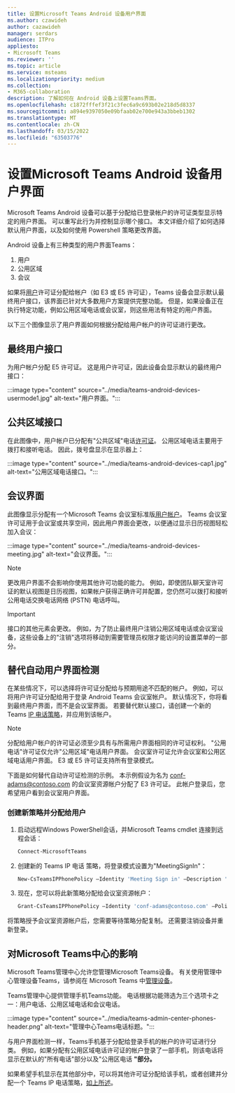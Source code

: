 ```yaml
---
title: 设置Microsoft Teams Android 设备用户界面
ms.author: czawideh
author: cazawideh
manager: serdars
audience: ITPro
appliesto:
- Microsoft Teams
ms.reviewer: ''
ms.topic: article
ms.service: msteams
ms.localizationpriority: medium
ms.collection:
- M365-collaboration
description: 了解如何在 Android 设备上设置Teams界面。
ms.openlocfilehash: c1872fffef3f21c3fec6a9c693b02e218d5d8337
ms.sourcegitcommit: a894e9397050e09bfaab02e700e943a3bbeb1302
ms.translationtype: MT
ms.contentlocale: zh-CN
ms.lasthandoff: 03/15/2022
ms.locfileid: "63503776"
---
```

# <a name="set-microsoft-teams-android-devices-user-interface"></a>设置Microsoft Teams Android 设备用户界面

Microsoft Teams Android 设备可以基于分配给已登录帐户的许可证类型显示特定的用户界面。 可以重写此行为并控制显示哪个接口。 本文详细介绍了如何选择默认用户界面，以及如何使用 Powershell 策略更改界面。

Android 设备上有三种类型的用户界面Teams：

1. 用户
2. 公用区域
3. 会议

如果将[用户](/microsoftteams/user-access)许可证分配给帐户（如 E3 或 E5 许可证），Teams 设备会显示默认最终用户接口，该界面已针对大多数用户方案提供完整功能。 但是，如果设备正在执行特定功能，例如公用区域电话或会议室，则这些用法有特定的用户界面。

以下三个图像显示了用户界面如何根据分配给用户帐户的许可证进行更改。 

## <a name="end-user-interface"></a>最终用户接口 

为用户帐户分配 E5 许可证。 这是用户许可证，因此设备会显示默认的最终用户接口：

:::image type="content" source="../media/teams-android-devices-usermode1.jpg" alt-text="用户界面。":::

## <a name="common-area-interface"></a>公共区域接口

在此图像中，用户帐户已分配有"公共区域"电话[许可证](/microsoftteams/set-up-common-area-phones)。 公用区域电话主要用于拨打和接听电话。 因此，拨号盘显示在显示器上：

:::image type="content" source="../media/teams-android-devices-cap1.jpg" alt-text="公用区域电话接口。":::

## <a name="meeting-interface"></a>会议界面

此图像显示分配有一个Microsoft Teams 会议室标准版[用户帐户](/MicrosoftTeams/rooms/rooms-licensing)。 Teams 会议室许可证用于会议室或共享空间，因此用户界面会更改，以便通过显示日历视图轻松加入会议：

:::image type="content" source="../media/teams-android-devices-meeting.jpg" alt-text="会议界面。":::

> [!NOTE]
> 更改用户界面不会影响你使用其他许可功能的能力。 例如，即使团队聊天室许可证的默认视图是日历视图，如果帐户获得正确许可并配置，您仍然可以拨打和接听公用电话交换电话网络 (PSTN) 电话呼叫。

> [!IMPORTANT]
> 接口的其他元素会更改。 例如，为了防止最终用户注销公用区域电话或会议室设备，这些设备上的"注销"选项将移动到需要管理员权限才能访问的设置菜单的一部分。

## <a name="override-automatic-user-interface-detection"></a>替代自动用户界面检测

在某些情况下，可以选择将许可证分配给与预期用途不匹配的帐户。 例如，可以将用户许可证分配给用于登录 Android Teams 会议室帐户。 默认情况下，你将看到最终用户界面，而不是会议室界面。 若要替代默认接口，请创建一个新的 Teams [IP 电话策略](/powershell/module/skype/new-csteamsipphonepolicy?view=skype-ps)，并应用到该帐户。

> [!NOTE]
> 分配给用户帐户的许可证必须至少具有与所需用户界面相同的许可证权利。 "公用电话"许可证仅允许"公用区域"电话用户界面。 会议室许可证允许会议室和公用区域电话用户界面。 E3 或 E5 许可证支持所有登录模式。

下面是如何替代自动许可证检测的示例。 本示例假设为名为 conf-adams@contoso.com 的会议室资源帐户分配了 E3 许可证。 此帐户登录后，您希望用户看到会议室用户界面。

### <a name="create-a-new-policy-and-assign-to-user"></a>创建新策略并分配给用户

1. 启动远程Windows PowerShell会话，并Microsoft Teams cmdlet 连接到远程会话：

    ``` Powershell
    Connect-MicrosoftTeams
    ```

2. 创建新的 Teams IP 电话 策略，将登录模式设置为"MeetingSignIn"：

   ``` Powershell
   New-CsTeamsIPPhonePolicy –Identity 'Meeting Sign in' –Description 'Meeting Sign In Phone Policy' -SignInMode 'MeetingSignIn'

   ```

3. 现在，您可以将此新策略分配给会议室资源帐户：

   ``` Powershell
   Grant-CsTeamsIPPhonePolicy –Identity 'conf-adams@contoso.com' –PolicyName 'Meeting Sign In'
   ```

将策略授予会议室资源帐户后，您需要等待策略分配复制。 还需要注销设备并重新登录。

## <a name="impact-on-microsoft-teams-admin-center"></a>对Microsoft Teams中心的影响

Microsoft Teams管理中心允许您管理Microsoft Teams设备。 有关使用管理中心管理设备Teams，请参阅在 Microsoft Teams 中[管理设备](device-management.md)。


Teams管理中心提供管理手机Teams功能。 电话根据功能筛选为三个选项卡之一：用户电话、公用区域电话和会议电话。 

 :::image type="content" source="../media/teams-admin-center-phones-header.png" alt-text="管理中心Teams电话标题。":::

与用户界面检测一样，Teams手机基于分配给登录手机的帐户的许可证进行分类。 例如，如果分配有公用区域电话许可证的帐户登录了一部手机，则该电话将显示在默认的"所有电话"部分以及"公用区电话 **"部分。**

如果希望手机显示在其他部分中，可以将其他许可证分配给该手机，或者创建并分配一个 Teams IP 电话策略，[如上所述](#override-automatic-user-interface-detection)。
